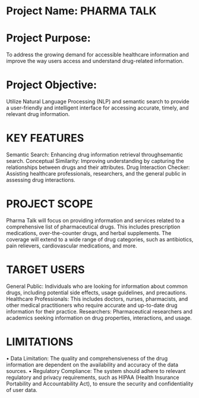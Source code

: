 # Project Name: PHARMA TALK

# Project Purpose: 
To address the growing demand for accessible healthcare information and improve the way users access and understand drug-related information.

# Project Objective: 
Utilize Natural Language Processing (NLP) and semantic search to provide a user-friendly and intelligent interface for accessing accurate, timely, and relevant drug information.

# KEY FEATURES
Semantic Search: Enhancing drug information retrieval throughsemantic search.
Conceptual Similarity: Improving understanding by capturing the relationships between drugs and their attributes.
Drug Interaction Checker: Assisting healthcare professionals, researchers, and the general public in assessing drug interactions.

# PROJECT SCOPE
Pharma Talk  will focus on providing information and services related to a comprehensive list of pharmaceutical drugs. This includes prescription medications, over-the-counter drugs, and herbal supplements. The coverage will extend to a wide range of drug categories, such as antibiotics, pain relievers, cardiovascular medications, and more.

# TARGET USERS
General Public: Individuals who are looking for information about common drugs, including potential side effects, usage guidelines, and precautions.
Healthcare Professionals: This includes doctors, nurses, pharmacists, and other medical practitioners who require accurate and up-to-date drug information for their practice.
Researchers: Pharmaceutical researchers and academics seeking information on drug properties, interactions, and usage.

# LIMITATIONS
•	Data Limitation: The quality and comprehensiveness of the drug information are dependent on the availability and accuracy of the data sources.
•	Regulatory Compliance: The system should adhere to relevant regulatory and privacy requirements, such as HIPAA (Health Insurance Portability and Accountability Act), to ensure the security and confidentiality of user data.

